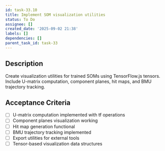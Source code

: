 ```yaml
---
id: task-33.10
title: Implement SOM visualization utilities
status: To Do
assignee: []
created_date: '2025-09-02 21:38'
labels: []
dependencies: []
parent_task_id: task-33
---
```


## Description

Create visualization utilities for trained SOMs using TensorFlow.js tensors. Include U-matrix computation, component planes, hit maps, and BMU trajectory tracking.

## Acceptance Criteria

- [ ] U-matrix computation implemented with tf operations
- [ ] Component planes visualization working
- [ ] Hit map generation functional
- [ ] BMU trajectory tracking implemented
- [ ] Export utilities for external tools
- [ ] Tensor-based visualization data structures
